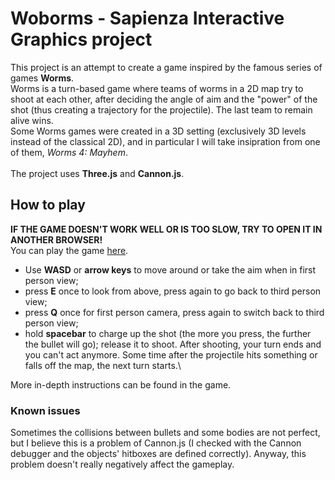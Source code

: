 ﻿# Woborms - Sapienza Interactive Graphics project
This project is an attempt to create a game inspired by the famous series of games **Worms**.\
Worms is a turn-based game where teams of worms in a 2D map try to shoot at each other, after deciding the angle of aim and the "power" of the shot (thus creating a trajectory for the projectile). The last team to remain alive wins.\
Some Worms games were created in a 3D setting (exclusively 3D levels instead of the classical 2D), and in particular I will take insipration from one of them, *Worms 4: Mayhem*.\
\
The project uses **Three.js** and **Cannon.js**.

## How to play
**IF THE GAME DOESN'T WORK WELL OR IS TOO SLOW, TRY TO OPEN IT IN ANOTHER BROWSER!**\
You can play the game [here](https://sapienzainteractivegraphicscourse.github.io/final-project-stesb24/).
- Use **WASD** or **arrow keys** to move around or take the aim when in first person view;
- press **E** once to look from above, press again to go back to third person view;
- press **Q** once for first person camera, press again to switch back to third person view;
- hold **spacebar** to charge up the shot (the more you press, the further the bullet will go); release it to shoot.
After shooting, your turn ends and you can't act anymore. Some time after the projectile hits something or falls off the map, the next turn starts.\
<!--- --->
More in-depth instructions can be found in the game.

### Known issues
Sometimes the collisions between bullets and some bodies are not perfect, but I believe this is a problem of Cannon.js (I checked with the Cannon debugger and the objects' hitboxes are defined correctly). Anyway, this problem doesn't really negatively affect the gameplay.
